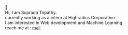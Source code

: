 👏
<br />
Hi, I am Suprada Tripathy. <br/>
currently working as a intern at Highradius Corporation <br/>
I am interested in Web development and Machine Learning. <br />
reach me at : [mail](supradatripathy789@gmail.com)
